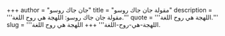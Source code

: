 +++
author = "جان جاك روسو"
title = "مقولة جان جاك روسو"
description = '''مقولة جان جاك روسو: اللهجة هي روح اللغة.'''
quote = '''اللهجة هي روح اللغة.'''
slug = '''اللهجة-هي-روح-اللغة'''
+++
اللهجة هي روح اللغة.
